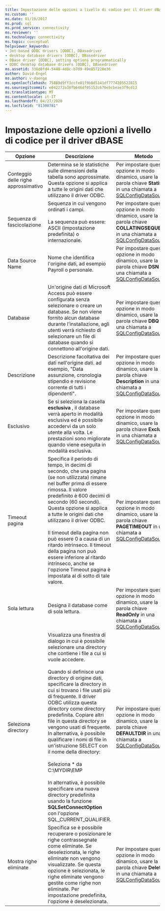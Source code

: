 ```yaml
---
title: Impostazione delle opzioni a livello di codice per il driver dBASE | Microsoft Docs
ms.custom: ''
ms.date: 01/19/2017
ms.prod: sql
ms.prod_service: connectivity
ms.reviewer: ''
ms.technology: connectivity
ms.topic: conceptual
helpviewer_keywords:
- Jet-based ODBC drivers [ODBC], DBasedriver
- desktop database drivers [ODBC], DBasedriver
- DBase driver [ODBC], setting options programmatically
- ODBC desktop database drivers [ODBC], DBasedriver
ms.assetid: 336d0fd4-5448-4d8c-b7d9-49e857228e36
author: David-Engel
ms.author: v-daenge
ms.openlocfilehash: 75889d9ff3ccfe01f9b8d5141df7774205522815
ms.sourcegitcommit: e042272a38fb646df05152c676e5cbeae3f9cd13
ms.translationtype: MT
ms.contentlocale: it-IT
ms.lasthandoff: 04/27/2020
ms.locfileid: "81300781"
---
```

# <a name="setting-options-programmatically-for-the-dbase-driver"></a>Impostazione delle opzioni a livello di codice per il driver dBASE

|Opzione|Descrizione|Metodo|  
|------------|-----------------|------------|  
|Conteggio delle righe approssimativo|Determina se le statistiche sulle dimensioni della tabella sono approssimate. Questa opzione si applica a tutte le origini dati che utilizzano il driver ODBC.|Per impostare questa opzione in modo dinamico, usare la parola chiave **Statistics** in una chiamata a [SQLConfigDataSource](../../odbc/microsoft/sqlconfigdatasource-dbase-driver.md).|  
|Sequenza di fascicolazione|Sequenza in cui vengono ordinati i campi.<br /><br /> La sequenza può essere: ASCII (impostazione predefinita) o internazionale.|Per impostare questa opzione in modo dinamico, usare la parola chiave **COLLATINGSEQUENCE** in una chiamata a [SQLConfigDataSource](../../odbc/microsoft/sqlconfigdatasource-dbase-driver.md).|  
|Data Source Name|Nome che identifica l'origine dati, ad esempio Payroll o personale.|Per impostare questa opzione in modo dinamico, usare la parola chiave **DSN** in una chiamata a [SQLConfigDataSource](../../odbc/microsoft/sqlconfigdatasource-dbase-driver.md).|  
|Database|Un'origine dati di Microsoft Access può essere configurata senza selezionare o creare un database. Se non viene fornito alcun database durante l'installazione, agli utenti verrà richiesto di selezionare un file di database quando si connettono all'origine dati.|Per impostare questa opzione in modo dinamico, usare la parola chiave **DBQ** in una chiamata a [SQLConfigDataSource](../../odbc/microsoft/sqlconfigdatasource-dbase-driver.md).|  
|Descrizione|Descrizione facoltativa dei dati nell'origine dati. ad esempio, "Data assunzione, cronologia stipendio e revisione corrente di tutti i dipendenti".|Per impostare questa opzione in modo dinamico, usare la parola chiave **Description** in una chiamata a [SQLConfigDataSource](../../odbc/microsoft/sqlconfigdatasource-dbase-driver.md).|  
|Esclusivo|Se si seleziona la casella **esclusiva** , il database verrà aperto in modalità esclusiva ed è possibile accedervi da un solo utente alla volta. Le prestazioni sono migliorate quando viene eseguita in modalità esclusiva.|Per impostare questa opzione in modo dinamico, usare la parola chiave **Exclusive** in una chiamata a [SQLConfigDataSource](../../odbc/microsoft/sqlconfigdatasource-dbase-driver.md).|  
|Timeout pagina|Specifica il periodo di tempo, in decimi di secondo, che una pagina (se non utilizzata) rimane nel buffer prima di essere rimossa. Il valore predefinito è 600 decimi di secondo (60 secondi). Questa opzione si applica a tutte le origini dati che utilizzano il driver ODBC.<br /><br /> Il timeout della pagina non può essere 0 a causa di un ritardo intrinseco. Il timeout della pagina non può essere inferiore al ritardo intrinseco, anche se l'opzione Timeout pagina è impostata al di sotto di tale valore.|Per impostare questa opzione in modo dinamico, usare la parola chiave **PAGETIMEOUT** in una chiamata a [SQLConfigDataSource](../../odbc/microsoft/sqlconfigdatasource-dbase-driver.md).|  
|Sola lettura|Designa il database come di sola lettura.|Per impostare questa opzione in modo dinamico, usare la parola chiave **ReadOnly** in una chiamata a [SQLConfigDataSource](../../odbc/microsoft/sqlconfigdatasource-dbase-driver.md).|  
|Seleziona directory|Visualizza una finestra di dialogo in cui è possibile selezionare una directory che contiene i file a cui si vuole accedere.<br /><br /> Quando si definisce una directory di origine dati, specificare la directory in cui si trovano i file usati più di frequente. Il driver ODBC utilizza questa directory come directory predefinita. Copiare altri file in questa directory se vengono usati di frequente. In alternativa, è possibile qualificare i nomi di file in un'istruzione SELECT con il nome della directory:<br /><br /> Seleziona \* da C:\MYDIR\EMP<br /><br /> In alternativa, è possibile specificare una nuova directory predefinita usando la funzione **SQLSetConnectOption** con l'opzione SQL_CURRENT_QUALIFIER.|Per impostare questa opzione in modo dinamico, usare la parola chiave **DEFAULTDIR** in una chiamata a [SQLConfigDataSource](../../odbc/microsoft/sqlconfigdatasource-dbase-driver.md).|  
|Mostra righe eliminate|Specifica se è possibile recuperare o posizionare le righe contrassegnate come eliminate. Se deselezionata, le righe eliminate non vengono visualizzate. Se questa opzione è selezionata, le righe eliminate vengono gestite come righe non eliminate. Per impostazione predefinita, l'opzione è deselezionata.|Per impostare questa opzione in modo dinamico, usare la parola chiave **Deleted** in una chiamata a [SQLConfigDataSource](../../odbc/microsoft/sqlconfigdatasource-dbase-driver.md).|
